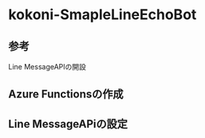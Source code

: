 # kokoni-SmapleLineEchoBot

## 参考

Line MessageAPIの開設

## Azure Functionsの作成


## Line MessageAPiの設定
